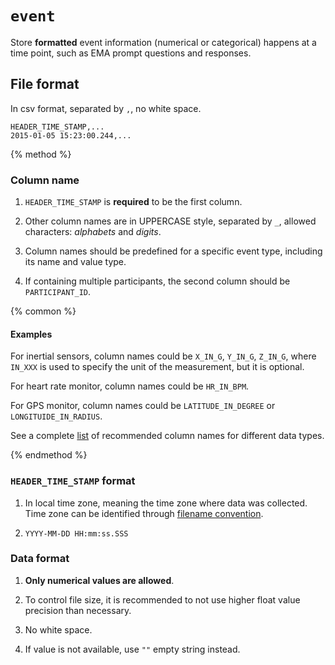 # `event`

Store **formatted** event information (numerical or categorical) happens at a time point, such as EMA prompt questions and responses.

## File format

In csv format, separated by `,`, no white space.

```
HEADER_TIME_STAMP,...
2015-01-05 15:23:00.244,...
```

{% method %}

### Column name

1. `HEADER_TIME_STAMP` is **required** to be the first column.

2. Other column names are in UPPERCASE style, separated by `_`, allowed characters: *alphabets* and *digits*.

3. Column names should be predefined for a specific event type, including its name and value type.

4. If containing multiple participants, the second column should be `PARTICIPANT_ID`.

{% common %}

#### Examples

For inertial sensors, column names could be `X_IN_G`, `Y_IN_G`, `Z_IN_G`, where `IN_XXX` is used to specify the unit of the measurement, but it is optional.

For heart rate monitor, column names could be `HR_IN_BPM`.

For GPS monitor, column names could be `LATITUDE_IN_DEGREE` or `LONGITUIDE_IN_RADIUS`.

See a complete [list](#) of recommended column names for different data types.

{% endmethod %}

### `HEADER_TIME_STAMP` format
1. In local time zone, meaning the time zone where data was collected. Time zone can be identified through [filename convention](#).

2. `YYYY-MM-DD HH:mm:ss.SSS`

### Data format
1. **Only numerical values are allowed**.

2. To control file size, it is recommended to not use higher float value precision than necessary.

3. No white space.

4. If value is not available, use `""` empty string instead.





